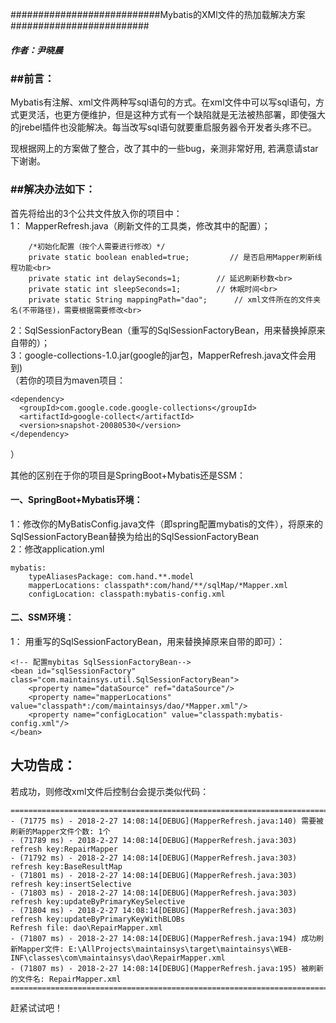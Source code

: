 
###########################Mybatis的XMl文件的热加载解决方案#########################
<br>
<h5>作者：尹晓晨<h5>
<h3>##前言：</h3>
Mybatis有注解、xml文件两种写sql语句的方式。在xml文件中可以写sql语句，方式更灵活，也更方便维护，但是这种方式有一个缺陷就是无法被热部署，即使强大的jrebel插件也没能解决。每当改写sql语句就要重启服务器令开发者头疼不已。

现根据网上的方案做了整合，改了其中的一些bug，亲测非常好用, 若满意请star下谢谢。
<h3>##解决办法如下：</h3>
首先将给出的3个公共文件放入你的项目中：<br>
1： MapperRefresh.java（刷新文件的工具类，修改其中的配置）；<br>

        /*初始化配置（按个人需要进行修改）*/
        private static boolean enabled=true;         // 是否启用Mapper刷新线程功能<br>
        private static int delaySeconds=1;        // 延迟刷新秒数<br>
        private static int sleepSeconds=1;        // 休眠时间<br>
        private static String mappingPath="dao";      // xml文件所在的文件夹名(不带路径)，需要根据需要修改<br>

2：SqlSessionFactoryBean（重写的SqlSessionFactoryBean，用来替换掉原来自带的）；<br>
3：google-collections-1.0.jar(google的jar包，MapperRefresh.java文件会用到) <br>
（若你的项目为maven项目： <br>

    <dependency>
      <groupId>com.google.code.google-collections</groupId>
      <artifactId>google-collect</artifactId>
      <version>snapshot-20080530</version>
    </dependency>
 
 ）   
  
其他的区别在于你的项目是SpringBoot+Mybatis还是SSM：
<h4>一、SpringBoot+Mybatis环境：</h4>
1：修改你的MyBatisConfig.java文件（即spring配置mybatis的文件），将原来的SqlSessionFactoryBean替换为给出的SqlSessionFactoryBean<br>
2：修改application.yml<br>
    
    mybatis:
        typeAliasesPackage: com.hand.**.model
        mapperLocations: classpath*:com/hand/**/sqlMap/*Mapper.xml
        configLocation: classpath:mybatis-config.xml
    
<h4>二、SSM环境：</h4>
1： 用重写的SqlSessionFactoryBean，用来替换掉原来自带的即可）：

    <!-- 配置mybitas SqlSessionFactoryBean-->
    <bean id="sqlSessionFactory" class="com.maintainsys.util.SqlSessionFactoryBean">
        <property name="dataSource" ref="dataSource"/>
        <property name="mapperLocations" value="classpath*:/com/maintainsys/dao/*Mapper.xml"/>
        <property name="configLocation" value="classpath:mybatis-config.xml"/>
    </bean>

<h2>大功告成：</h4>
若成功，则修改xml文件后控制台会提示类似代码：<br>

    ===========================================================================================================
    - (71775 ms) - 2018-2-27 14:08:14[DEBUG](MapperRefresh.java:140) 需要被刷新的Mapper文件个数: 1个
    - (71789 ms) - 2018-2-27 14:08:14[DEBUG](MapperRefresh.java:303) refresh key:RepairMapper
    - (71792 ms) - 2018-2-27 14:08:14[DEBUG](MapperRefresh.java:303) refresh key:BaseResultMap
    - (71801 ms) - 2018-2-27 14:08:14[DEBUG](MapperRefresh.java:303) refresh key:insertSelective
    - (71803 ms) - 2018-2-27 14:08:14[DEBUG](MapperRefresh.java:303) refresh key:updateByPrimaryKeySelective
    - (71804 ms) - 2018-2-27 14:08:14[DEBUG](MapperRefresh.java:303) refresh key:updateByPrimaryKeyWithBLOBs
    Refresh file: dao\RepairMapper.xml
    - (71807 ms) - 2018-2-27 14:08:14[DEBUG](MapperRefresh.java:194) 成功刷新Mapper文件: E:\AllProjects\maintainsys\target\maintainsys\WEB-INF\classes\com\maintainsys\dao\RepairMapper.xml
    - (71807 ms) - 2018-2-27 14:08:14[DEBUG](MapperRefresh.java:195) 被刷新的文件名: RepairMapper.xml
    ===========================================================================================================

赶紧试试吧！